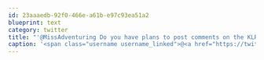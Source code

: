 ```yaml
---
id: 23aaaedb-92f0-466e-a61b-e97c93ea51a2
blueprint: text
category: twitter
title: "'@MissAdventuring Do you have plans to post comments on the KLR/KLX/Versys?"
caption: '<span class="username username_linked">@<a href="https://twitter.com/MissAdventuring" title="Carla King">MissAdventuring</a></span> Do you have plans to post comments on the KLR/KLX/Versys?'
---
```

